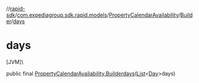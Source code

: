 //[rapid-sdk](../../../../index.md)/[com.expediagroup.sdk.rapid.models](../../index.md)/[PropertyCalendarAvailability](../index.md)/[Builder](index.md)/[days](days.md)

# days

[JVM]\

public final [PropertyCalendarAvailability.Builder](index.md)[days](days.md)([List](https://docs.oracle.com/javase/8/docs/api/java/util/List.html)&lt;[Day](../../-day/index.md)&gt;days)
